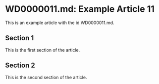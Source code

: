# WD0000011.md: Example Article 11

This is an example article with the id WD0000011.md.
## Section 1

This is the first section of the article.
## Section 2

This is the second section of the article.
